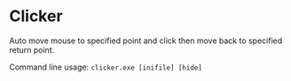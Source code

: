 # Clicker
Auto move mouse to specified point and click then move back to specified return point.

Command line usage:
`clicker.exe [inifile] [hide]`
